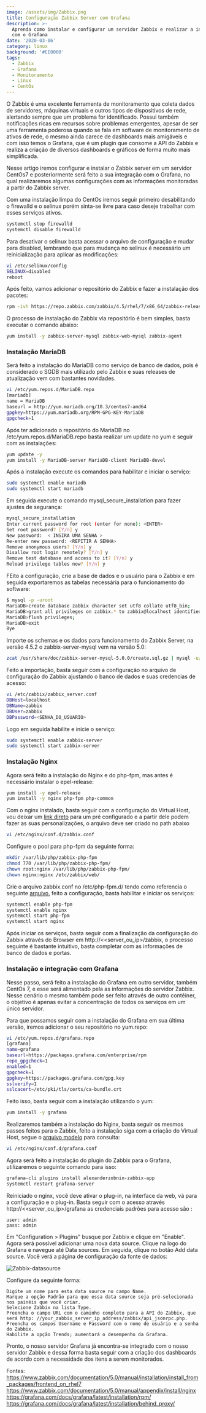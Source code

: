 ```yaml
---
image: /assets/img/Zabbix.png
title: Configuração Zabbix Server com Grafana
description: >-
  Aprenda como instalar e configurar um servidor Zabbix e realizar a integração
  com o Grafana
date: '2020-03-06'
category: linux
background: '#EE0000'
tags:
  - Zabbix
  - Grafana
  - Monitoramento
  - Linux
  - CentOs
---
```

O Zabbix é uma excelente ferramenta de monitoramento que coleta dados de servidores, máquinas virtuais e outros tipos de dispositivos de rede, alertando sempre que um problema for identificado. Possui também notificações ricas em recursos sobre problemas emergentes, apesar de ser uma ferramenta poderosa quando se fala em software de monitoramento de ativos de rede, o mesmo ainda carece de dashboards mais amigáveis e com isso temos o Grafana, que é um plugin que consome a API do Zabbix e realiza a criação de diversos dashboards e gráficos de forma muito mais simplificada.

Nesse artigo iremos configurar e instalar o Zabbix server em um servidor CentOs7 e posteriormente será feito a sua integração com o Grafana, no qual realizaremos algumas configurações com as informações monitoradas a partir do Zabbix server.

Com uma instalação limpa do CentOs iremos seguir primeiro desabilitando o firewalld e o selinux porém sinta-se livre para caso deseje trabalhar com esses serviços ativos.

```bash
systemctl stop firewalld
systemctl disable firewalld
```

Para desativar o selinux basta acessar o arquivo de configuração e mudar para disabled, lembrando que para mudança no selinux é necessário um reinicialização para aplicar as modificações:

```bash
vi /etc/selinux/config
SELINUX=disabled
reboot
```

Após feito, vamos adicionar o repositório do Zabbix e fazer a instalação dos pacotes:

```bash
rpm -ivh https://repo.zabbix.com/zabbix/4.5/rhel/7/x86_64/zabbix-release-4.5-2.el7.noarch.rpm
```

O processo de instalação do Zabbix via repositório é bem simples, basta executar o comando abaixo:

```bash
yum install -y zabbix-server-mysql zabbix-web-mysql zabbix-agent
```

### Instalação MariaDB

Será feito a instalação do MariaDB como serviço de banco de dados, pois é considerado o SGDB mais utilizado pelo Zabbix e suas releases de atualização vem com bastantes novidades. 

```bash
vi /etc/yum.repos.d/MariaDB.repo
[mariadb]
name = MariaDB
baseurl = http://yum.mariadb.org/10.3/centos7-amd64
gpgkey=https://yum.mariadb.org/RPM-GPG-KEY-MariaDB
gpgcheck=1
```

Após ter adicionado o repositório do MariaDB no /etc/yum.repos.d/MariaDB.repo basta realizar um update no yum e seguir com as instalações:

```bash
yum update -y
yum install -y MariaDB-server MariaDB-client MariaDB-devel
```

Após a instalação execute os comandos para habilitar e iniciar o serviço:

```bash
sudo systemctl enable mariadb
sudo systemctl start mariadb
```

Em seguida execute o comando mysql_secure_installation para fazer ajustes de segurança:

```bash
mysql_secure_installation
Enter current password for root (enter for none): <ENTER>
Set root password? [Y/n] y
New password:  < INSIRA UMA SENHA >
Re-enter new password: <REPITIR A SENHA>
Remove anonymous users? [Y/n] y
Disallow root login remotely? [Y/n] y
Remove test database and access to it? [Y/n] y
Reload privilege tables now? [Y/n] y
```

FEito a configuração, crie a base de dados e o usuário para o Zabbix e em seguida exportaremos as tabelas necessária para o funcionamento do software:

```bash
$ mysql -p -uroot
MariaDB>create database zabbix character set utf8 collate utf8_bin;
MariaDB>grant all privileges on zabbix.* to zabbix@localhost identified by 'zabbix';
MariaDB>flush privileges;
MariaDB>exit
Bye
```

Importe os schemas e os dados para funcionamento do Zabbix Server, na versão 4.5.2 o zabbix-server-mysql vem na versão 5.0:

```bash
zcat /usr/share/doc/zabbix-server-mysql-5.0.0/create.sql.gz | mysql -uzabbix -p zabbix
```

Feito a importação, basta seguir com a configuração no arquivo de configuração do Zabbix ajustando o banco de dados e suas credencias de acesso:

```bash
vi /etc/zabbix/zabbix_server.conf
DBHost=localhost
DBName=zabbix
DBUser=zabbix
DBPassword=<SENHA_DO_USUARIO>
```

Logo em seguida habilite e inicie o serviço:

```bash
sudo systemctl enable zabbix-server
sudo systemctl start zabbix-server
```

### Instalação Nginx

Agora será feito a instalação do Nginx e do php-fpm, mas antes é necessário instalar o epel-release:

```bash
yum install -y epel-release
yum install -y nginx php-fpm php-common
```

Com o nginx instalado, basta seguir com a configuração do Virtual Host, vou deixar um [link direto](https://gist.githubusercontent.com/thiagooliveira-sh/593a285acafd4e7e5c7441cbc28c0529/raw/caed91256c59bce2eee4ba807faea04c7afb188e/Nginx-zabbix.conf) para um pré configurado e a partir dele podem fazer as suas personalizações, o arquivo deve ser criado no path abaixo

```bash
vi /etc/nginx/conf.d/zabbix.conf
```

Configure o pool para php-fpm da seguinte forma:

```bash
mkdir /var/lib/php/zabbix-php-fpm
chmod 770 /var/lib/php/zabbix-php-fpm/
chown root:nginx /var/lib/php/zabbix-php-fpm/
chown nginx:nginx /etc/zabbix/web/
```

Crie o arquivo zabbix.conf no /etc/php-fpm.d/ tendo como referencia o seguinte [arquivo](https://gist.githubusercontent.com/thiagooliveira-sh/ddbb3feda4d7754d5dbed3bb1da78f4b/raw/2b742235aba84aab4afea1b4915e9184550cbb06/PHP-FPM.zabbix.conf), feito a configuração, basta habilitar e iniciar os serviços:

```bash
systemctl enable php-fpm
systemctl enable nginx
systemctl start php-fpm
systemctl start nginx
```

Após iniciar os serviços, basta seguir com a finalização da configuração do Zabbix através do Browser em http://<<server_ou_ip>/zabbix, o processo seguinte é bastante intuitivo, basta completar com as informações de banco de dados e portas.

### Instalação e integração com Grafana

Nesse passo, será feito a instalação do Grafana em outro servidor, também CentOs 7, e esse será alimentado pela as informações do servidor Zabbix. Nesse cenário o mesmo também pode ser feito através de outro contêiner, o objetivo é apenas evitar a concentração de todos os serviços em um único servidor.

Para que possamos seguir com a instalação do Grafana em sua última versão, iremos adicionar o seu repositório no yum.repo:

```bash
vi /etc/yum.repos.d/grafana.repo
[grafana]
name=grafana
baseurl=https://packages.grafana.com/enterprise/rpm
repo_gpgcheck=1
enabled=1
gpgcheck=1
gpgkey=https://packages.grafana.com/gpg.key
sslverify=1
sslcacert=/etc/pki/tls/certs/ca-bundle.crt
```

Feito isso, basta seguir com a instalação utilizando o yum:

```bash
yum install -y grafana
```

Realizaremos também a instalação do Nginx, basta seguir os mesmos passos feitos para o Zabbix, feito a instalação siga com a criação do Virtual Host, segue o [arquivo modelo](https://gist.githubusercontent.com/thiagooliveira-sh/c0d2debc189f4ab1d4bee75e9c4390cc/raw/84eb3483eca60ddc2f4cd3cddf1de6cdd38f7c30/Nginx-grafana.conf) para consulta:

```bash
vi /etc/nginx/conf.d/grafana.conf
```

Agora será feito a instalação do plugin do Zabbix para o Grafana, utilizaremos o seguinte comando para isso:

```bash
grafana-cli plugins install alexanderzobnin-zabbix-app
systemctl restart grafana-server
```

Reiniciado o nginx, você deve ativar o plug-in, na interface da web, vá para a configuração e o plug-in. Basta seguir com o acesso através http://<<server_ou_ip>/grafana as credenciais padrões para acesso são :

```
user: admin
pass: admin
```

Em "Configuration > Plugins" busque por Zabbix e clique em "Enable". Agora será possível adicionar uma nova data source. Clique na logo do Grafana e navegue até Data sources. Em seguida, clique no botão Add data source. Você verá a página de configuração da fonte de dados:

![Zabbix-datasource](/assets/img/1.png "Zabbix-datasource")



Configure da seguinte forma:

```
Digite um nome para esta data source no campo Name.
Marque a opção Padrão para que essa data source seja pré-selecionada nos painéis que você criar.
Selecione Zabbix na lista Type.
Preencha o campo URL com o caminho completo para a API do Zabbix, que será http: //your_zabbix_server_ip_address/zabbix/api_jsonrpc.php.
Preencha os campos Username e Password com o nome de usuário e a senha do Zabbix.
Habilite a opção Trends; aumentará o desempenho da Grafana.
```



Pronto, o nosso servidor Grafana já encontra-se integrado com o nosso servidor Zabbix e dessa forma basta seguir com a criação dos dashboards de acordo com a necessidade dos itens a serem monitorados.



Fontes:
https://www.zabbix.com/documentation/5.0/manual/installation/install_from_packages/frontend_on_rhel7
https://www.zabbix.com/documentation/5.0/manual/appendix/install/nginx
https://grafana.com/docs/grafana/latest/installation/rpm/
https://grafana.com/docs/grafana/latest/installation/behind_proxy/
